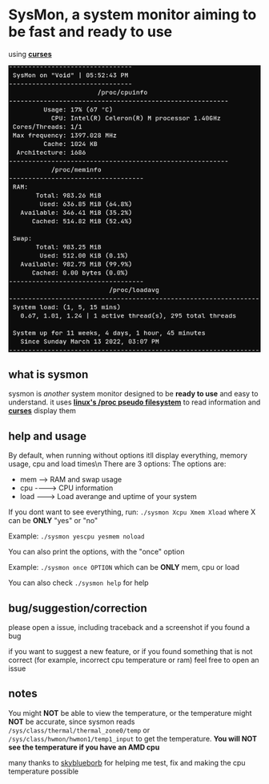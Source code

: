 # SysMon, a system monitor aiming to be fast and ready to use

using [**curses**](https://docs.python.org/3/howto/curses.html)

![sysmon screenshot](sysmon-screen.png)

## what is sysmon
sysmon is *another* system monitor designed to be **ready to use** and easy to understand. it uses [**linux's /proc pseudo filesystem**](https://www.kernel.org/doc/html/latest/filesystems/proc.html) to read information and [**curses**](https://docs.python.org/3/howto/curses.html) display them

## help and usage
By default, when running without options itll display everything, memory usage, cpu and load times\n There are 3 options: The options are:

+ mem --> RAM and swap usage
+ cpu ----> CPU information
+ load ---> Load averange and uptime of your system

If you dont want to see everything, run: `./sysmon Xcpu Xmem Xload` where X can be **ONLY** "yes" or "no"

Example: `./sysmon yescpu yesmem noload`

You can also print the options, with the "once" option

Example: `./sysmon once OPTION` which can be **ONLY** mem, cpu or load

You can also check `./sysmon help` for help

## bug/suggestion/correction
please open a issue, including traceback and a screenshot if you found a bug

if you want to suggest a new feature, or if you found something that is not correct (for example, incorrect cpu temperature or ram) feel free to open an issue

## notes
You might **NOT** be able to view the temperature, or the temperature might **NOT** be accurate, since sysmon reads `/sys/class/thermal/thermal_zone0/temp` or `/sys/class/hwmon/hwmon1/temp1_input` to get the temperature. **You will NOT see the temperature if you have an AMD cpu**

many thanks to [skyblueborb](https://github.com/skyblueborb) for helping me test, fix and making the cpu temperature possible
